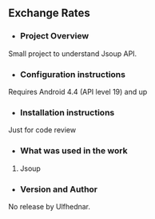 ## Exchange Rates
* ### Project Overview
Small project to understand Jsoup API.
* ### Configuration instructions
Requires Android 4.4 (API level 19) and up
* ### Installation instructions
Just for code review
* ### What was used in the work
1. Jsoup
* ### Version and Author
No release by Ulfhednar.
